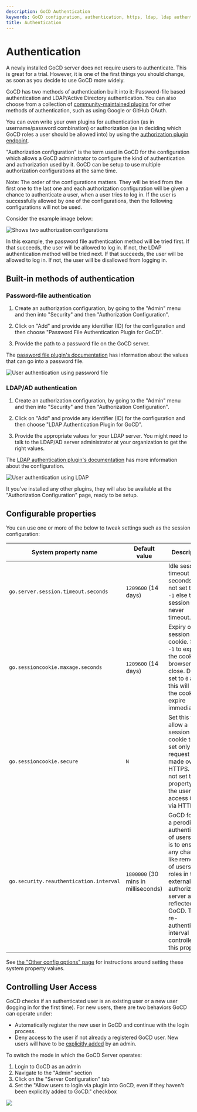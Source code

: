 ```yaml
---
description: GoCD Authentication
keywords: GoCD configuration, authentication, https, ldap, ldap authentication, authorization plugins, user access, passwords, logins, authorization endpoints, GoCD security
title: Authentication
---
```


# Authentication

A newly installed GoCD server does not require users to authenticate. This is great for a trial. However, it is one of the first things you should change, as soon as you decide to use GoCD more widely.

GoCD has two methods of authentication built into it: Password-file based authentication and LDAP/Active Directory authentication. You can also choose from a collection of [community-maintained plugins](https://www.gocd.org/plugins/#authorization) for other methods of authentication, such as using Google or GitHub OAuth.

You can even write your own plugins for authentication (as in username/password combination) or authorization (as in deciding which GoCD roles a user should be allowed into) by using the [authorization plugin endpoint](https://plugin-api.gocd.org/current/authorization/).

"Authorization configuration" is the term used in GoCD for the configuration which allows a GoCD administrator to configure the kind of authentication and authorization used by it. GoCD can be setup to use multiple authorization configurations at the same time.

Note: The order of the configurations matters. They will be tried from the first one to the last one and each authorization configuration will be given a chance to authenticate a user, when a user tries to log in. If the user is successfully allowed by one of the configurations, then the following configurations will not be used.

Consider the example image below:

![Shows two authorization configurations](../images/user_authentication_multiple_configurations.png)

In this example, the password file authentication method will be tried first. If that succeeds, the user will be allowed to log in. If not, the LDAP authentication method will be tried next. If that succeeds, the user will be allowed to log in. If not, the user will be disallowed from logging in.

## Built-in methods of authentication

### Password-file authentication

1. Create an authorization configuration, by going to the "Admin" menu and then into "Security" and then "Authorization Configuration".

2. Click on "Add" and provide any identifier (ID) for the configuration and then choose "Password File Authentication Plugin for GoCD".

3. Provide the path to a password file on the GoCD server.

The [password file plugin's documentation](https://github.com/gocd/gocd-filebased-authentication-plugin/blob/master/README.html) has information about the values that can go into a password file.

![User authentication using password file](../images/user_authentication_password_file.png)

### LDAP/AD authentication

1. Create an authorization configuration, by going to the "Admin" menu and then into "Security" and then "Authorization Configuration".

2. Click on "Add" and provide any identifier (ID) for the configuration and then choose "LDAP Authentication Plugin for GoCD".

3. Provide the appropriate values for your LDAP server. You might need to talk to the LDAP/AD server administrator at your organization to get the right values.

The [LDAP authentication plugin's documentation](https://github.com/gocd/gocd-ldap-authentication-plugin/blob/master/README.html) has more information about the configuration.

![User authentication using LDAP](../images/user_authentication_ldap.png)


It you've installed any other plugins, they will also be available at the "Authorization Configuration" page, ready to be setup.

## Configurable properties

You can use one or more of the below to tweak settings such as the session configuration:

| System property name                    | Default value                       | Description                                                                                                                                                                                                                                |
|-----------------------------------------|-------------------------------------|--------------------------------------------------------------------------------------------------------------------------------------------------------------------------------------------------------------------------------------------|
| `go.server.session.timeout.seconds`     | `1209600` (14 days)                 | Idle session timeout (in seconds). Do not set this to `-1` else the session will never timeout.                                                                                                                                            |
| `go.sessioncookie.maxage.seconds`       | `1209600` (14 days)                 | Expiry of a session cookie. Set to `-1` to expire the cookie on browser close. Do not set to `0` as this will cause the cookie to expire immediately.                                                                                      |
| `go.sessioncookie.secure`               | `N`                                 | Set this to `Y` to allow a session cookie to be set only if the request was made over HTTPS. Do not set this property if the users access GoCD via HTTP url                                                                                |
| `go.security.reauthentication.interval` | `1800000` (30 mins in milliseconds) | GoCD forces a perodic re-authentication of users, this is to ensure any changes like removing of users or roles in the external authorization server are reflected in GoCD. The re-authentication interval is controlled by this property. |

See [the "Other config options" page](../advanced_usage/other_config_options.html) for instructions around setting these system property values.

## Controlling User Access

GoCD checks if an authenticated user is an existing user or a new user (logging in for the first time). For new users, there are two behaviors GoCD can operate under:

- Automatically register the new user in GoCD and continue with the login process.
- Deny access to the user if not already a registered GoCD user. New users will have to be [explicitly added](./managing_users.html#adding-users) by an admin.

To switch the mode in which the GoCD Server operates:

1.  Login to GoCD as an admin
2.  Navigate to the "Admin" section
3.  Click on the "Server Configuration" tab
4.  Set the "Allow users to login via plugin into GoCD, even if they haven't been explicitly added to GoCD." checkbox

![](../images/user_authentication_auto_login.png)
